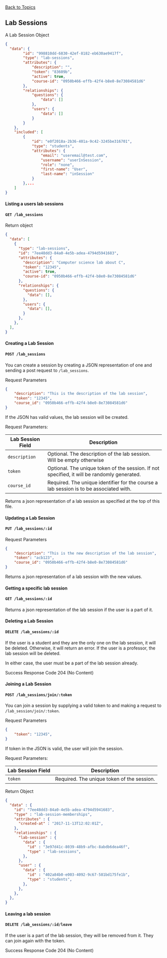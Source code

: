 [Back to Topics](APIDOC.md)

## Lab Sessions

A Lab Session Object
```json
{
  "data": {
        "id": "998810dd-6830-42ef-8182-eb630ae9417f",
        "type": "lab-sessions",
        "attributes": {
            "description": "",
            "token": "83609b",
            "active": true,
            "course-id": "0950b466-effb-42f4-b8e0-8e73084581d6"
        },
        "relationships": {
            "questions": {
                "data": []
            },
            "users": {
                "data": []
            }
        }
    },
    "included": [
        {
            "id": "e0f2018a-2b36-401a-9c42-3245be316701",
            "type": "students",
            "attributes": {
                "email": "useremail@test.com",
                "username": "userInSession",
                "role": "none",
                "first-name": "User",
                "last-name": "inSession"
            }
        },...
    ]
}
```

#### Listing a users lab sessions
#### `GET /lab_sessions`

Return object
```json
{
  "data": [
    {
      "type": "lab-sessions",
      "id": "7ee48dd3-84a0-4e5b-adea-4794d5941683",
      "attributes": {
        "description": "Computer science lab about C",
        "token": "12345",
        "active": true,
        "course-id": "0950b466-effb-42f4-b8e0-8e73084581d6"
      },
      "relationships": {
        "questions": {
          "data": [],
        },
        "users": {
          "data": [],
        }
      },
    },
  ],
}
```

#### Creating a Lab Session
#### `POST /lab_sessions`

You can create a session by creating a JSON representation of one and sending a post request to `/lab_sessions`.

Request Parameters
```json
{
    "description": "This is the description of the lab session",
    "token": "12345",
    "course_id": "0950b466-effb-42f4-b8e0-8e73084581d6"
}
```

If the JSON has valid values, the lab session will be created.

Request Parameters:

| Lab Session Field | Description |
|-------|-------------|
| `description` | Optional. The description of the lab session. Will be empty otherwise |
| `token` | Optional. The unique token of the session. If not specified, it will be randomly generated. |
| `course_id` | Required. The unique identifier for the course a lab session is to be associated with.

Returns a json representation of a lab session as specified at the top of this file.

#### Updating a Lab Session
#### `PUT /lab_sessions/:id`

Request Parameters
```json
{
    "description": "This is the new description of the lab session",
    "token": "acb123",
    "course_id": "0950b466-effb-42f4-b8e0-8e73084581d6"
}
```

Returns a json representation of a lab session with the new values.

#### Getting a specific lab session
#### `GET /lab_sessions/:id`

Returns a json representation of the lab session if the user is a part of it.

#### Deleting a Lab Session
#### `DELETE /lab_sessions/:id`

If the user is a student and they are the only one on the lab session, it will be
deleted. Otherwise, it will return an error. If the user is a professor, the lab
session will be deleted.

In either case, the user must be a part of the lab session already.

Success Response Code 204 (No Content)

#### Joining a Lab Session
#### `POST /lab_sessions/join/:token`

You can join a session by supplying a valid token to and making a request to  `/lab_session/join/:token`.

Request Parameters
```json
{
    "token": "12345",
}
```

If token in the JSON is valid, the user will join the session.

Request Parameters:

| Lab Session Field | Description |
|-------|-------------|
| `token` | Required. The unique token of the session. |

Return Object

```json
{
  "data" : {
    "id": "7ee48dd3-84a0-4e5b-adea-4794d5941683",
    "type" : "lab-session-memberships",
    "attributes" : {
      "created-at" : "2017-11-13T12:02:01Z",
    },
    "relationships" : {
      "lab-session" : {
        "data" : {
          "id" : "3e97d41c-8039-48b9-afbc-8abdb6dea46f",
          "type" : "lab-sessions",
        },
      },
      "user" : {
        "data" : {
          "id" : "402a84b0-e003-4092-9c67-581bd175fe1b",
          "type" : "students",
        },
      },
    },
  },
}
```

#### Leaving a lab session
#### `DELETE /lab_sessions/:id/leave`

If the user is a part of the lab session, they will be removed from it. They can
join again with the token.

Success Response Code 204 (No Content)
